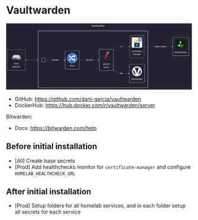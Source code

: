 # Vaultwarden

![diagram](../../docs/diagrams/out/apps/vaultwarden.png)

- GitHub: <https://github.com/dani-garcia/vaultwarden>
- DockerHub: <https://hub.docker.com/r/vaultwarden/server>

Bitwarden:

- Docs: <https://bitwarden.com/help>

## Before initial installation

- \[All\] Create base secrets
- \[Prod\] Add healthchecks monitor for `certificate-manager` and configure `HOMELAB_HEALTHCHECK_URL`

## After initial installation

- \[Prod\] Setup folders for all homelab services, and in each folder setup all secrets for each service
